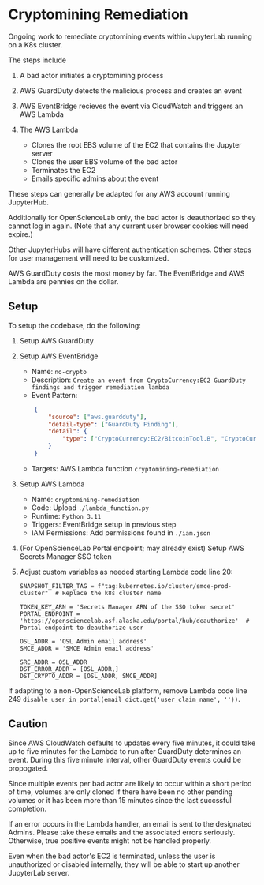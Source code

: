# Cryptomining Remediation

Ongoing work to remediate cryptomining events within JupyterLab running on a K8s cluster.

The steps include

1. A bad actor initiates a cryptomining process
2. AWS GuardDuty detects the malicious process and creates an event
3. AWS EventBridge recieves the event via CloudWatch and triggers an AWS Lambda
4. The AWS Lambda

    - Clones the root EBS volume of the EC2 that contains the Jupyter server
    - Clones the user EBS volume of the bad actor
    - Terminates the EC2
    - Emails specific admins about the event

These steps can generally be adapted for any AWS account running JupyterHub. 

Additionally for OpenScienceLab only, the bad actor is deauthorized so they cannot log in again. (Note that any current user browser cookies will need expire.)

Other JupyterHubs will have different authentication schemes. Other steps for user management will need to be customized.

AWS GuardDuty costs the most money by far. The EventBridge and AWS Lambda are pennies on the dollar. 

## Setup

To setup the codebase, do the following:

1. Setup AWS GuardDuty

2. Setup AWS EventBridge
    - Name: `no-crypto`
    - Description: `Create an event from CryptoCurrency:EC2 GuardDuty findings and trigger remediation lambda`
    - Event Pattern:
    ```json
        {
            "source": ["aws.guardduty"],
            "detail-type": ["GuardDuty Finding"],
            "detail": {
                "type": ["CryptoCurrency:EC2/BitcoinTool.B", "CryptoCurrency:EC2/BitcoinTool.B!DNS", "Execution:EC2/MaliciousFile"]
            }
        }
    ```
    - Targets: AWS Lambda function `cryptomining-remediation`

3. Setup AWS Lambda
    - Name: `cryptomining-remediation`
    - Code: Upload `./lambda_function.py`
    - Runtime: `Python 3.11`
    - Triggers: EventBridge setup in previous step
    - IAM Permissions: Add permissions found in `./iam.json`

4. (For OpenScienceLab Portal endpoint; may already exist) Setup AWS Secrets Manager SSO token

5. Adjust custom variables as needed starting Lambda code line 20:
    ```
    SNAPSHOT_FILTER_TAG = f"tag:kubernetes.io/cluster/smce-prod-cluster"  # Replace the k8s cluster name 

    TOKEN_KEY_ARN = 'Secrets Manager ARN of the SSO token secret'
    PORTAL_ENDPOINT = 'https://opensciencelab.asf.alaska.edu/portal/hub/deauthorize'  # Portal endpoint to deauthorize user 

    OSL_ADDR = 'OSL Admin email address' 
    SMCE_ADDR = 'SMCE Admin email address'

    SRC_ADDR = OSL_ADDR
    DST_ERROR_ADDR = [OSL_ADDR,]
    DST_CRYPTO_ADDR = [OSL_ADDR, SMCE_ADDR]
    ```

If adapting to a non-OpenScienceLab platform, remove Lambda code line 249 `disable_user_in_portal(email_dict.get('user_claim_name', ''))`.

## Caution
Since AWS CloudWatch defaults to updates every five minutes, it could take up to five minutes for the Lambda to run after GuardDuty determines an event. 
During this five minute interval, other GuardDuty events could be propogated.

Since multiple events per bad actor are likely to occur within a short period of time, volumes are only cloned if there have been no other pending volumes or it has been more than 15 minutes since the last succssful completion.

If an error occurs in the Lambda handler, an email is sent to the designated Admins. Please take these emails and the associated errors seriously. Otherwise, true positive events might not be handled properly. 

Even when the bad actor's EC2 is terminated, unless the user is unauthorized or disabled internally, they will be able to start up another JupyterLab server.
